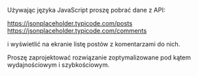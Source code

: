 Używając języka JavaScript proszę pobrać dane z API:

https://jsonplaceholder.typicode.com/posts
https://jsonplaceholder.typicode.com/comments

i wyświetlić na ekranie listę postów z komentarzami do nich.


Proszę zaprojektować rozwiązanie zoptymalizowane pod kątem 
wydajnościowym i szybkościowym.